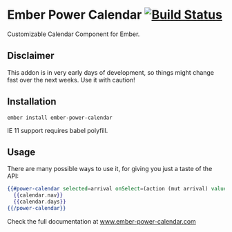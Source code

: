 # Ember Power Calendar [![Build Status](https://travis-ci.org/cibernox/ember-power-calendar.svg?branch=master)](https://travis-ci.org/cibernox/ember-power-calendar)

Customizable Calendar Component for Ember.

## Disclaimer

This addon is in very early days of development, so things might change fast over
the next weeks. Use it with caution!

## Installation

`ember install ember-power-calendar`

IE 11 support requires babel polyfill.

## Usage

There are many possible ways to use it, for giving you just a taste of the API:

```hbs
{{#power-calendar selected=arrival onSelect=(action (mut arrival) value="date") as |calendar|}}
  {{calendar.nav}}
  {{calendar.days}}
{{/power-calendar}}
```

Check the full documentation at www.ember-power-calendar.com

